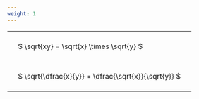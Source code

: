 ```yaml
---
weight: 1
---
```


<style type="text/css">
#T_de0f3 th.col_heading {
  text-align: left;
  font-size: 1em;
}
#T_de0f3 td {
  text-align: left;
  font-size: 1em;
  padding: 1.5em;
}
</style>
<table id="T_de0f3">
  <thead>
  </thead>
  <tbody>
    <tr>
      <td id="T_de0f3_row0_col0" class="data row0 col0" >$ \sqrt{xy} = \sqrt{x} \times \sqrt{y} $</td>
    </tr>
    <tr>
      <td id="T_de0f3_row1_col0" class="data row1 col0" >$ \sqrt{\dfrac{x}{y}} = \dfrac{\sqrt{x}}{\sqrt{y}} $</td>
    </tr>
  </tbody>
</table>
